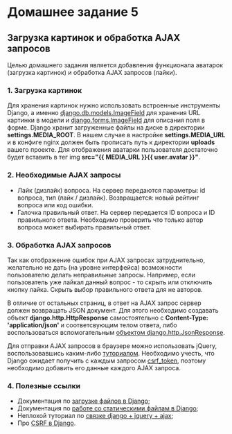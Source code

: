 # Домашнее задание 5

## Загрузка картинок и обработка AJAX запросов

Целью домашнего задания является добавления функционала аватарок (загрузка картинок) и обработка AJAX запросов (лайки).

### 1. Загрузка картинок
Для хранения картинок нужно использовать встроенные инструменты Django, а именно [django.db.models.ImageField](https://docs.djangoproject.com/en/2.0/ref/models/fields/#imagefield) для хранения URL картинки в модели и [django.forms.ImageField](https://docs.djangoproject.com/en/2.0/ref/forms/fields/#imagefield) для описания поля в форме. Django хранит загруженные файлы на диске в директории **settings.MEDIA_ROOT**. В нашем случае в настройке **settings.MEDIA_URL** и в конфиге nginx должен быть прописать путь к директории **uploads** вашего проекте. Для отображения аватарки пользователя достаточно будет вставить в тег img **src="{{ MEDIA_URL }}{{ user.avatar }}"**.

### 2. Необходимыe AJAX запросы
- Лайк (дизлайк) вопроса. На сервер передаются параметры: id вопроса, тип (лайк / дизлайк). Возвращается: новый рейтинг вопроса или код ошибки.
- Галочка правильный ответ. На сервер передается ID вопроса и ID правильного ответа. Необходимо проверить что только автор вопроса может выбирать правильный ответ.

### 3. Обработка AJAX запросов
Так как отображение ошибок при AJAX запросах затруднительно, желательно не дать (на уровне интерфейса) возможности пользователю делать неправильные запросы. Например, если пользователь уже лайкал данный вопрос - то скрыть или отключить кнопку лайка. Скрыть выбор правильного ответа для не авторов.

В отличие от остальных страниц, в ответ на AJAX запрос сервер должен возвращать JSON документ. Для этого необходимо создавать объект **django.http.HttpResponse** самостоятельно с **Content-Type: 'application/json'** и соответсвующим телом ответа, либо воспользоваться вспомогательным [объектом django.http.JsonResponse](https://docs.djangoproject.com/en/2.0/ref/request-response/#jsonresponse-objects).

Для отправки AJAX запросов в браузере можно использовать jQuery, воспользовавшись каким-либо [туториалом](http://jquery.page2page.ru/index.php5/Ajax_%D0%B7%D0%B0%D0%BF%D1%80%D0%BE%D1%81_%D0%BC%D0%B5%D1%82%D0%BE%D0%B4%D0%BE%D0%BC_POST).
Необходимо учесть, что Django ожидает получить с каждым запросом [csrf_token](https://docs.djangoproject.com/en/2.0/ref/csrf/#ajax), поэтому необходимо добавить его
данные каждого AJAX запроса.

### 4. Полезные ссылки
- Документация по [загрузке файлов в Django](https://docs.djangoproject.com/en/2.0/ref/forms/fields/#imagefield);
- Документация по [работе со статическими файлам в Django](https://docs.djangoproject.com/en/2.0/howto/static-files/);
- Неплохой туториал по [связке django + jquery + ajax](https://realpython.com/blog/python/django-and-ajax-form-submissions/);
- Про [CSRF в Django](https://docs.djangoproject.com/en/2.0/ref/csrf/).
